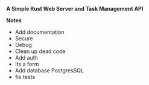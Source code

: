 **A Simple Rust Web Server and Task Management API**

**Notes**
- Add documentation
- Secure
- Debug
- Clean up dead code
- Add auth
- Its a form
- Add database PostgresSQL
- fix tests
